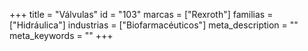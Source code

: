 +++
title = "Válvulas"
id = "103"
marcas = ["Rexroth"]
familias = ["Hidráulica"]
industrias = ["Biofarmacéuticos"]
meta_description = ""
meta_keywords = ""
+++
